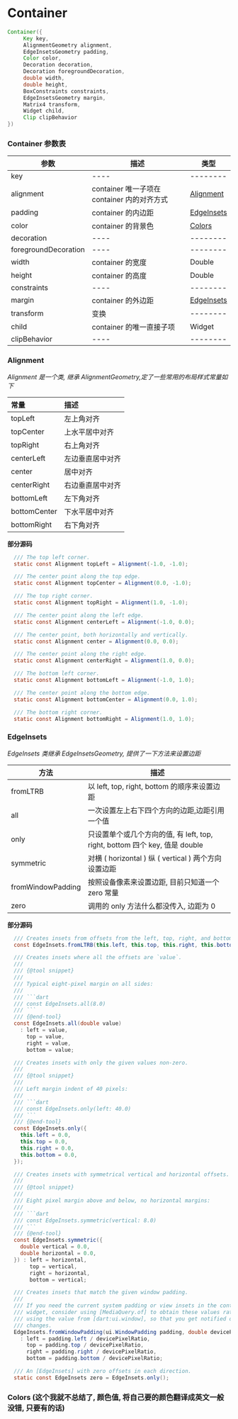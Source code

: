 # Container

```java
Container({
     Key key,
     AlignmentGeometry alignment,
     EdgeInsetsGeometry padding,
     Color color,
     Decoration decoration,
     Decoration foregroundDecoration,
     double width,
     double height,
     BoxConstraints constraints,
     EdgeInsetsGeometry margin,
     Matrix4 transform,
     Widget child,
     Clip clipBehavior
})
```

### Container 参数表

| 参数                 | 描述                                        | 类型                      |
| -------------------- | ------------------------------------------- | ------------------------- |
| key                  | ----                                        | --------                  |
| alignment            | container 唯一子项在 container 内的对齐方式 | [Alignment](#Alignment)   |
| padding              | container 的内边距                          | [EdgeInsets](#EdgeInsets) |
| color                | container 的背景色                          | [Colors](#Colors)         |
| decoration           | ----                                        | --------                  |
| foregroundDecoration | ----                                        | --------                  |
| width                | container 的宽度                            | Double                    |
| height               | container 的高度                            | Double                    |
| constraints          | ----                                        | --------                  |
| margin               | container 的外边距                          | [EdgeInsets](#EdgeInsets) |
| transform            | 变换                                        | --------                  |
| child                | container 的唯一直接子项                    | Widget                    |
| clipBehavior         | ----                                        | --------                  |

### Alignment

_Alignment 是一个类, 继承 AlignmentGeometry,定了一些常用的布局样式常量如下_

| 常量         | 描述             |
| :----------- | :--------------- |
| topLeft      | 左上角对齐       |
| topCenter    | 上水平居中对齐   |
| topRight     | 右上角对齐       |
| centerLeft   | 左边垂直居中对齐 |
| center       | 居中对齐         |
| centerRight  | 右边垂直居中对齐 |
| bottomLeft   | 左下角对齐       |
| bottomCenter | 下水平居中对齐   |
| bottomRight  | 右下角对齐       |

**部分源码**

```java
  /// The top left corner.
  static const Alignment topLeft = Alignment(-1.0, -1.0);

  /// The center point along the top edge.
  static const Alignment topCenter = Alignment(0.0, -1.0);

  /// The top right corner.
  static const Alignment topRight = Alignment(1.0, -1.0);

  /// The center point along the left edge.
  static const Alignment centerLeft = Alignment(-1.0, 0.0);

  /// The center point, both horizontally and vertically.
  static const Alignment center = Alignment(0.0, 0.0);

  /// The center point along the right edge.
  static const Alignment centerRight = Alignment(1.0, 0.0);

  /// The bottom left corner.
  static const Alignment bottomLeft = Alignment(-1.0, 1.0);

  /// The center point along the bottom edge.
  static const Alignment bottomCenter = Alignment(0.0, 1.0);

  /// The bottom right corner.
  static const Alignment bottomRight = Alignment(1.0, 1.0);
```

### EdgeInsets

_EdgeInsets 类继承 EdgeInsetsGeometry, 提供了一下方法来设置边距_

| 方法              | 描述                                                                        |
| ----------------- | --------------------------------------------------------------------------- |
| fromLTRB          | 以 left, top, right, bottom 的顺序来设置边距                                |
| all               | 一次设置左上右下四个方向的边距,边距引用一个值                               |
| only              | 只设置单个或几个方向的值, 有 left, top, right, bottom 四个 key, 值是 double |
| symmetric         | 对横 ( horizontal ) 纵 ( vertical ) 两个方向设置边距                        |
| fromWindowPadding | 按照设备像素来设置边距, 目前只知道一个 zero 常量                            |
| zero              | 调用的 only 方法什么都没传入, 边距为 0                                      |

**部分源码**

````java
  /// Creates insets from offsets from the left, top, right, and bottom.
  const EdgeInsets.fromLTRB(this.left, this.top, this.right, this.bottom);

  /// Creates insets where all the offsets are `value`.
  ///
  /// {@tool snippet}
  ///
  /// Typical eight-pixel margin on all sides:
  ///
  /// ```dart
  /// const EdgeInsets.all(8.0)
  /// ```
  /// {@end-tool}
  const EdgeInsets.all(double value)
    : left = value,
      top = value,
      right = value,
      bottom = value;

  /// Creates insets with only the given values non-zero.
  ///
  /// {@tool snippet}
  ///
  /// Left margin indent of 40 pixels:
  ///
  /// ```dart
  /// const EdgeInsets.only(left: 40.0)
  /// ```
  /// {@end-tool}
  const EdgeInsets.only({
    this.left = 0.0,
    this.top = 0.0,
    this.right = 0.0,
    this.bottom = 0.0,
  });

  /// Creates insets with symmetrical vertical and horizontal offsets.
  ///
  /// {@tool snippet}
  ///
  /// Eight pixel margin above and below, no horizontal margins:
  ///
  /// ```dart
  /// const EdgeInsets.symmetric(vertical: 8.0)
  /// ```
  /// {@end-tool}
  const EdgeInsets.symmetric({
    double vertical = 0.0,
    double horizontal = 0.0,
  }) : left = horizontal,
       top = vertical,
       right = horizontal,
       bottom = vertical;

  /// Creates insets that match the given window padding.
  ///
  /// If you need the current system padding or view insets in the context of a
  /// widget, consider using [MediaQuery.of] to obtain these values rather than
  /// using the value from [dart:ui.window], so that you get notified of
  /// changes.
  EdgeInsets.fromWindowPadding(ui.WindowPadding padding, double devicePixelRatio)
    : left = padding.left / devicePixelRatio,
      top = padding.top / devicePixelRatio,
      right = padding.right / devicePixelRatio,
      bottom = padding.bottom / devicePixelRatio;

  /// An [EdgeInsets] with zero offsets in each direction.
  static const EdgeInsets zero = EdgeInsets.only();
````

### Colors (这个我就不总结了, 颜色值, 将自己要的颜色翻译成英文一般没错, 只要有的话)
